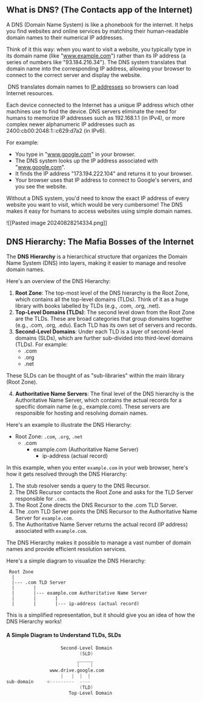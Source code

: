 ## What is DNS? (The Contacts app of the Internet)
A DNS (Domain Name System) is like a phonebook for the internet. It helps you find websites and online services by matching their human-readable domain names to their numerical IP addresses.

Think of it this way: when you want to visit a website, you typically type in its domain name (like "www.example.com") rather than its IP address (a series of numbers like "93.184.216.34"). The DNS system translates that domain name into the corresponding IP address, allowing your browser to connect to the correct server and display the website.

 DNS translates domain names to [IP addresses](https://www.cloudflare.com/learning/dns/glossary/what-is-my-ip-address/) so browsers can load Internet resources.

Each device connected to the Internet has a unique IP address which other machines use to find the device. DNS servers eliminate the need for humans to memorize IP addresses such as 192.168.1.1 (in IPv4), or more complex newer alphanumeric IP addresses such as 2400:cb00:2048:1::c629:d7a2 (in IPv6).

For example:

* You type in "www.google.com" in your browser.
* The DNS system looks up the IP address associated with "www.google.com".
* It finds the IP address "173.194.222.104" and returns it to your browser.
* Your browser uses that IP address to connect to Google's servers, and you see the website.

Without a DNS system, you'd need to know the exact IP address of every website you want to visit, which would be very cumbersome! The DNS makes it easy for humans to access websites using simple domain names.

![[Pasted image 20240828214334.png]]


## DNS Hierarchy: The Mafia Bosses of the Internet
The **DNS Hierarchy** is a hierarchical structure that organizes the Domain Name System (DNS) into layers, making it easier to manage and resolve domain names.

Here's an overview of the DNS Hierarchy:

1. **Root Zone**: The top-most level of the DNS hierarchy is the Root Zone, which contains all the top-level domains (TLDs). Think of it as a huge library with books labelled by TLDs (e.g., .com, .org, .net).
2. **Top-Level Domains (TLDs)**: The second level down from the Root Zone are the TLDs. These are broad categories that group domains together (e.g., .com, .org, .edu). Each TLD has its own set of servers and records.
3. **Second-Level Domains**: Under each TLD is a layer of second-level domains (SLDs), which are further sub-divided into third-level domains (TLDs). For example:
	* .com
	* .org
	* .net

These SLDs can be thought of as "sub-libraries" within the main library (Root Zone).

4. **Authoritative Name Servers**: The final level of the DNS hierarchy is the Authoritative Name Server, which contains the actual records for a specific domain name (e.g., example.com). These servers are responsible for hosting and resolving domain names.

Here's an example to illustrate the DNS Hierarchy:

* Root Zone: `.com`, `.org`, `.net`
	+ .com
		- example.com (Authoritative Name Server)
			- ip-address (actual record)

In this example, when you enter `example.com` in your web browser, here's how it gets resolved through the DNS Hierarchy:

1. The stub resolver sends a query to the DNS Recursor.
2. The DNS Recursor contacts the Root Zone and asks for the TLD Server responsible for `.com`.
3. The Root Zone directs the DNS Recursor to the .com TLD Server.
4. The .com TLD Server points the DNS Recursor to the Authoritative Name Server for `example.com`.
5. The Authoritative Name Server returns the actual record (IP address) associated with `example.com`.

The DNS Hierarchy makes it possible to manage a vast number of domain names and provide efficient resolution services.

Here's a simple diagram to visualize the DNS Hierarchy:
```
 Root Zone
  |
  |--- .com TLD Server
  |       |
  |       |--- example.com Authoritative Name Server
  |       |       |
  |       |       |--- ip-address (actual record)
```
This is a simplified representation, but it should give you an idea of how the DNS Hierarchy works!

#### A Simple Diagram to Understand TLDs, SLDs

```d
				    Second-Level Domain
						   (SLD)
						  ______
						  |    |
				www.drive.google.com
					|	|  |  |
sub-domain	   <---------  ----
						   (TLD)
					   Top-Level Domain
```


